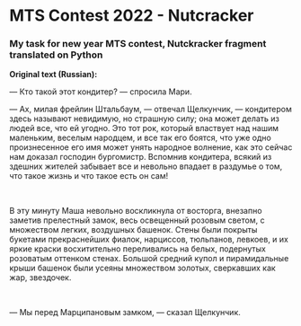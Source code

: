 # MTS Contest 2022 - Nutcracker
<h3>My task for new year MTS contest, Nutckracker fragment translated on Python</h3>

<b>Original text (Russian):</b>

<p>— Кто такой этот кондитер? — спросила Мари.</p>

<p>— Ах, милая фрейлин Штальбаум, — отвечал Щелкунчик, — кондитером здесь называют невидимую, но страшную силу; она может делать из людей все, что ей угодно. Это тот рок, который властвует над нашим маленьким, веселым народцем, и все так его боятся, что уже одно произнесенное его имя может унять народное волнение, как это сейчас нам доказал господин бургомистр. Вспомнив кондитера, всякий из здешних жителей забывает все и невольно впадает в раздумье о том, что такое жизнь и что такое есть он сам!</p> 

<p>В эту минуту Маша невольно воскликнула от восторга, внезапно заметив прелестный замок, весь освещенный розовым светом, с множеством легких, воздушных башенок. Стены были покрыты букетами прекраснейших фиалок, нарциссов, тюльпанов, левкоев, и их яркие краски восхитительно переливались на белых, подернутых розоватым оттенком стенах. Большой средний купол и пирамидальные крыши башенок были усеяны множеством золотых, сверкавших как жар, звездочек.</p>
 
<p>— Мы перед Марципановым замком, — сказал Щелкунчик.</p>

